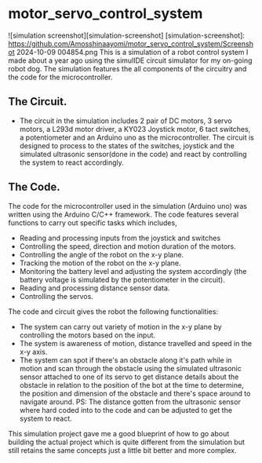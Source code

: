 # motor_servo_control_system
![simulation screenshot][simulation-screenshot] 
[simulation-screenshot]: https://github.com/Amosshinaayomi/motor_servo_control_system/Screenshot 2024-10-09 004854.png
This is a simulation of a robot control system I made  about a year ago using the simulIDE circuit simulator for my on-going robot dog. The simulation features the all components of the circuitry and the code for the microcontroller.

## The Circuit.
- The circuit in the simulation includes  2 pair of DC motors, 3 servo motors, a L293d motor driver, a KY023 Joystick motor, 6 tact switches, a potentiometer and an Arduino uno as the microcontroller.
The circuit is designed to process to the states of the switches, joystick and the simulated ultrasonic sensor(done in the code) and react by controlling the system to react accordingly. 

## The Code.
The code for the microcontroller used in the simulation (Arduino uno) was written using the Arduino C/C++ framework. The code features several functions to carry out specific tasks which includes, 
- Reading and processing inputs from the joystick and switches
- Controlling the speed, direction and motion duration of the motors.
- Controlling the angle of the robot on the x-y plane.
- Tracking the motion of the robot on the x-y plane.
- Monitoring the battery level and adjusting the system accordingly (the battery voltage is simulated by the potentiometer in the circuit).
- Reading and processing distance sensor data.
- Controlling the servos.

The code and circuit gives the robot the following functionalities:
- The system can carry out variety of motion in the x-y plane by controlling the motors based on the input.
- The system is awareness of motion, distance travelled and speed in the x-y axis.
- The system can spot if there's an obstacle along it's path while in motion and scan through the obstacle using the simulated ultrasonic sensor attached to one of its servo to get distance details about the obstacle in relation to the position of the bot at the time to determine, the position and dimension of the obstacle and there's space around to navigate around.
PS: The distance gotten from the ultrasonic sensor where hard coded into to the code and can be adjusted to get the system to react.

This simulation project gave me a good blueprint  of how to go about building the actual project which is quite different from the simulation but still retains the same concepts just a little bit better and more complex.

